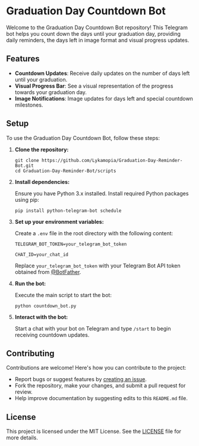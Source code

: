 # Graduation Day Countdown Bot

Welcome to the Graduation Day Countdown Bot repository! This Telegram bot helps you count down the days until your graduation day, providing daily reminders, the days left in image format and visual progress updates.

## Features

- **Countdown Updates**: Receive daily updates on the number of days left until your graduation.
- **Visual Progress Bar**: See a visual representation of the progress towards your graduation day.
- **Image Notifications**: Image updates for days left and special countdown milestones.

## Setup

To use the Graduation Day Countdown Bot, follow these steps:

1. **Clone the repository:**

   ```
   git clone https://github.com/Lykamopia/Graduation-Day-Reminder-Bot.git
   cd Graduation-Day-Reminder-Bot/scripts
   ```

2. **Install dependencies:**

   Ensure you have Python 3.x installed. Install required Python packages using pip:

   ```
   pip install python-telegram-bot schedule
   ```

3. **Set up your environment variables:**

   Create a `.env` file in the root directory with the following content:

   ```
   TELEGRAM_BOT_TOKEN=your_telegram_bot_token
   ```

   ```
   CHAT_ID=your_chat_id
   ```

   Replace `your_telegram_bot_token` with your Telegram Bot API token obtained from [@BotFather](https://t.me/BotFather).

4. **Run the bot:**

   Execute the main script to start the bot:

   ```
   python countdown_bot.py
   ```

5. **Interact with the bot:**

   Start a chat with your bot on Telegram and type `/start` to begin receiving countdown updates.

## Contributing

Contributions are welcome! Here's how you can contribute to the project:

- Report bugs or suggest features by [creating an issue](https://github.com/Lykamopia/Graduation-Day-Reminder-Bot.git/issues).
- Fork the repository, make your changes, and submit a pull request for review.
- Help improve documentation by suggesting edits to this `README.md` file.

## License

This project is licensed under the MIT License. See the [LICENSE](LICENSE) file for more details.
